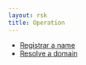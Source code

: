 ```yaml
---
layout: rsk
title: Operation
---
```


- [Registrar a name](Registrar-a-name)
- [Resolve a domain](Resolve-a-domain)
